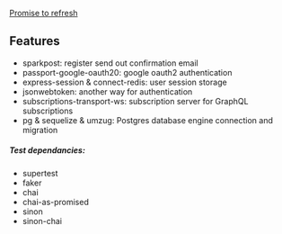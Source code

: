 [Promise to refresh](https://basarat.gitbooks.io/typescript/docs/promise.html)

## Features
- sparkpost: register send out confirmation email
- passport-google-oauth20: google oauth2 authentication
- express-session & connect-redis: user session storage
- jsonwebtoken: another way for authentication
- subscriptions-transport-ws: subscription server for GraphQL subscriptions
- pg & sequelize & umzug: Postgres database engine connection and migration

##### Test dependancies:
- supertest
- faker
- chai
- chai-as-promised
- sinon
- sinon-chai

